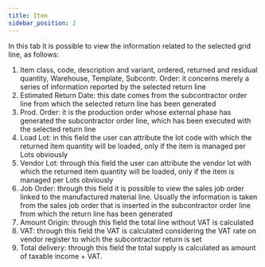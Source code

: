 ```yaml
---
title: Item
sidebar_position: 2
---
```


In this tab it is possible to view the information related to the selected grid line, as follows:


 1. Item class, code, description and variant, ordered, returned and residual quantity, Warehouse, Template, Subcontr. Order: it concerns merely a series of information reported by the selected return line
 2. Estimated Return Date: this date comes from the subcontractor order line from which the selected return line has been generated
 3. Prod. Order: it is the production order whose external phase has generated the subcontractor order line, which has been executed with the selected return line
 4. Load Lot: in this field the user can attribute the lot code with which the returned item quantity will be loaded, only if the item is managed per Lots obviously
 5. Vendor Lot: through this field the user can attribute the vendor lot with which the returned item quantity will be loaded, only if the item is managed per Lots obviously
 6. Job Order: through this field it is possible to view the sales job order linked to the manufactured material line. Usually the information is taken from the sales job order that is inserted in the subcontractor order line from which the return line has been generated
 7. Amount Origin: through this field the total line without VAT is calculated
 8. VAT: through this field the VAT is calculated considering the VAT rate on vendor register to which the subcontractor return is set
 9. Total delivery: through this field the total supply is calculated as amount of taxable income + VAT.






